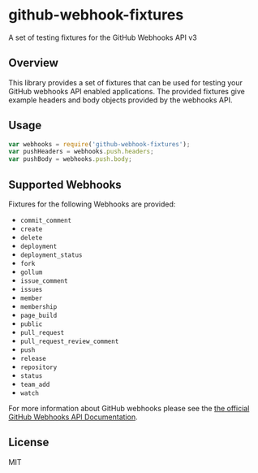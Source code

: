 # github-webhook-fixtures
A set of testing fixtures for the GitHub Webhooks API v3

## Overview
This library provides a set of fixtures that can be used for testing your GitHub
webhooks API enabled applications. The provided fixtures give example headers
and body objects provided by the webhooks API.

## Usage
```js
var webhooks = require('github-webhook-fixtures');
var pushHeaders = webhooks.push.headers;
var pushBody = webhooks.push.body;
```

## Supported Webhooks
Fixtures for the following Webhooks are provided:

* `commit_comment`
* `create`
* `delete`
* `deployment`
* `deployment_status`
* `fork`
* `gollum`
* `issue_comment`
* `issues`
* `member`
* `membership`
* `page_build`
* `public`
* `pull_request`
* `pull_request_review_comment`
* `push`
* `release`
* `repository`
* `status`
* `team_add`
* `watch`

For more information about GitHub webhooks please see the
[the official GitHub Webhooks API Documentation](https://developer.github.com/v3/activity/events/types/).

## License
MIT
